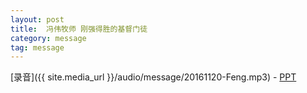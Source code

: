 ```yaml
---
layout: post
title:  冯伟牧师 刚强得胜的基督门徒
category: message
tag: message
---
```


[录音]({{ site.media_url }}/audio/message/20161120-Feng.mp3) - [PPT]( https://1drv.ms/p/s!AqLDbY3r4i9UhUNYLd3K_ddgullf)
